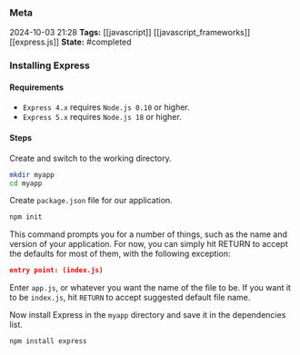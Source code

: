 ### Meta
2024-10-03 21:28
**Tags:** [[javascript]] [[javascript_frameworks]] [[express.js]]
**State:** #completed 

### Installing Express
#### Requirements
- `Express 4.x` requires `Node.js 0.10` or higher.
- `Express 5.x` requires `Node.js 18` or higher.

#### Steps
Create and switch to the working directory.

```BASH title:script.sh
mkdir myapp
cd myapp
```

Create `package.json` file for our application.

```BASH title:script.sh
npm init
```

This command prompts you for a number of things, such as the name and version of your application. For now, you can simply hit RETURN to accept the defaults for most of them, with the following exception:

```JSON title:package.json
entry point: (index.js)
```

Enter `app.js`, or whatever you want the name of the file to be. If you want it to be `index.js`, hit `RETURN` to accept suggested default file name.

Now install Express in the `myapp` directory and save it in the dependencies list.

```BASH script.sh
npm install express
```
